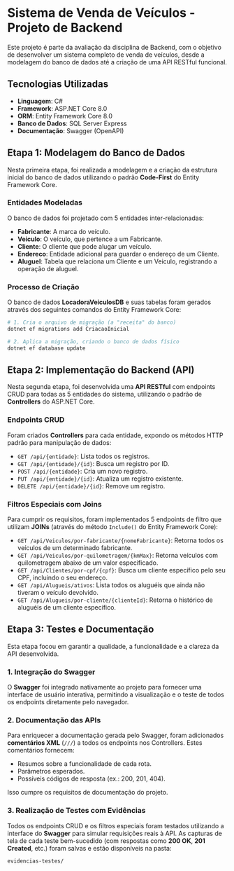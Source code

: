 # Sistema de Venda de Veículos - Projeto de Backend

Este projeto é parte da avaliação da disciplina de Backend, com o objetivo de desenvolver um sistema completo de venda de veículos, desde a modelagem do banco de dados até a criação de uma API RESTful funcional.

## Tecnologias Utilizadas

- **Linguagem**: C#
- **Framework**: ASP.NET Core 8.0
- **ORM**: Entity Framework Core 8.0
- **Banco de Dados**: SQL Server Express
- **Documentação**: Swagger (OpenAPI)

## Etapa 1: Modelagem do Banco de Dados

Nesta primeira etapa, foi realizada a modelagem e a criação da estrutura inicial do banco de dados utilizando o padrão **Code-First** do Entity Framework Core.

### Entidades Modeladas

O banco de dados foi projetado com 5 entidades inter-relacionadas:

- **Fabricante**: A marca do veículo.
- **Veiculo**: O veículo, que pertence a um Fabricante.
- **Cliente**: O cliente que pode alugar um veículo.
- **Endereco**: Entidade adicional para guardar o endereço de um Cliente.
- **Aluguel**: Tabela que relaciona um Cliente e um Veiculo, registrando a operação de aluguel.

### Processo de Criação

O banco de dados **LocadoraVeiculosDB** e suas tabelas foram gerados através dos seguintes comandos do Entity Framework Core:

```bash
# 1. Cria o arquivo de migração (a "receita" do banco)
dotnet ef migrations add CriacaoInicial

# 2. Aplica a migração, criando o banco de dados físico
dotnet ef database update
```

## Etapa 2: Implementação do Backend (API)

Nesta segunda etapa, foi desenvolvida uma **API RESTful** com endpoints CRUD para todas as 5 entidades do sistema, utilizando o padrão de **Controllers** do ASP.NET Core.

### Endpoints CRUD

Foram criados **Controllers** para cada entidade, expondo os métodos HTTP padrão para manipulação de dados:

- `GET /api/{entidade}`: Lista todos os registros.
- `GET /api/{entidade}/{id}`: Busca um registro por ID.
- `POST /api/{entidade}`: Cria um novo registro.
- `PUT /api/{entidade}/{id}`: Atualiza um registro existente.
- `DELETE /api/{entidade}/{id}`: Remove um registro.

### Filtros Especiais com Joins

Para cumprir os requisitos, foram implementados 5 endpoints de filtro que utilizam **JOINs** (através do método `Include()` do Entity Framework Core):

- `GET /api/Veiculos/por-fabricante/{nomeFabricante}`: Retorna todos os veículos de um determinado fabricante.
- `GET /api/Veiculos/por-quilometragem/{kmMax}`: Retorna veículos com quilometragem abaixo de um valor especificado.
- `GET /api/Clientes/por-cpf/{cpf}`: Busca um cliente específico pelo seu CPF, incluindo o seu endereço.
- `GET /api/Alugueis/ativos`: Lista todos os aluguéis que ainda não tiveram o veículo devolvido.
- `GET /api/Alugueis/por-cliente/{clienteId}`: Retorna o histórico de aluguéis de um cliente específico.

## Etapa 3: Testes e Documentação

Esta etapa focou em garantir a qualidade, a funcionalidade e a clareza da API desenvolvida.

### 1. Integração do Swagger

O **Swagger** foi integrado nativamente ao projeto para fornecer uma interface de usuário interativa, permitindo a visualização e o teste de todos os endpoints diretamente pelo navegador.

### 2. Documentação das APIs

Para enriquecer a documentação gerada pelo Swagger, foram adicionados **comentários XML** (`///`) a todos os endpoints nos Controllers. Estes comentários fornecem:

- Resumos sobre a funcionalidade de cada rota.
- Parâmetros esperados.
- Possíveis códigos de resposta (ex.: 200, 201, 404).

Isso cumpre os requisitos de documentação do projeto.

### 3. Realização de Testes com Evidências

Todos os endpoints CRUD e os filtros especiais foram testados utilizando a interface do **Swagger** para simular requisições reais à API. As capturas de tela de cada teste bem-sucedido (com respostas como **200 OK**, **201 Created**, etc.) foram salvas e estão disponíveis na pasta:

```
evidencias-testes/
```
